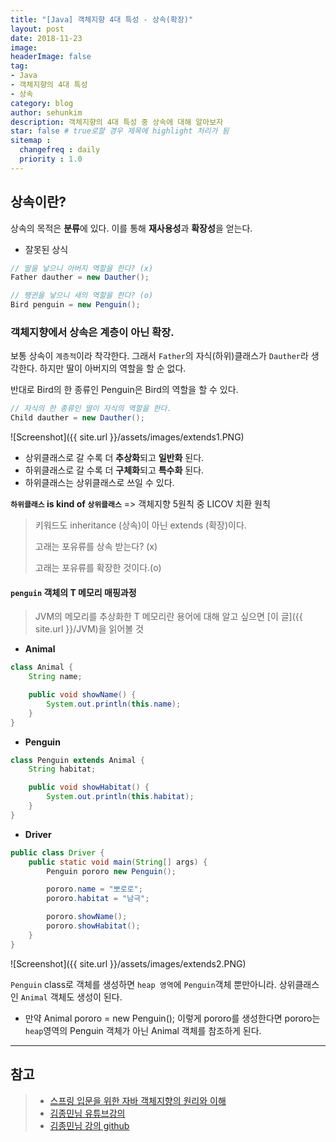 ```yaml
---
title: "[Java] 객체지향 4대 특성 - 상속(확장)"
layout: post
date: 2018-11-23
image:
headerImage: false
tag:
- Java
- 객체지향의 4대 특성
- 상속
category: blog
author: sehunkim
description: 객체지향의 4대 특성 중 상속에 대해 알아보자
star: false # true로할 경우 제목에 highlight 처리가 됨
sitemap :
  changefreq : daily
  priority : 1.0
---
```


## 상속이란?

상속의 목적은 **분류**에 있다. 이를 통해 **재사용성**과 **확장성**을 얻는다.

- 잘못된 상식

```java
// 딸을 낳으니 아버지 역할을 한다? (x)
Father dauther = new Dauther();

// 팽귄을 낳으니 새의 역할을 한다? (o)
Bird penguin = new Penguin();
```
### 객체지향에서 상속은 계층이 아닌 확장.
보통 상속이 `계층적`이라 착각한다. 그래서 ```Father```의 자식(하위)클래스가 ```Dauther```라 생각한다.
하지만 딸이 아버지의 역할을 할 순 없다.

반대로 Bird의 한 종류인 Penguin은 Bird의 역할을 할 수 있다.

```java
// 자식의 한 종류인 딸이 자식의 역할을 한다.
Child dauther = new Dauther();
```

![Screenshot]({{ site.url }}/assets/images/extends1.PNG)
- 상위클래스로 갈 수록 더 **추상화**되고 **일반화** 된다.
- 하위클래스로 갈 수록 더 **구체화**되고 **특수화** 된다.
- 하위클래스는 상위클래스로 쓰일 수 있다.

**`하위클래스` is kind of `상위클래스`**  => 객체지향 5원칙 중 LICOV 치환 원칙
> 키워드도 inheritance (상속)이 아닌 extends (확장)이다.
>
> 고래는 포유류를 상속 받는다? (x)
>
> 고래는 포유류를 확장한 것이다.(o)


#### ```penguin``` 객체의 T 메모리 매핑과정
> JVM의 메모리를 추상화한 T 메모리란 용어에 대해 알고 싶으면 [이 글]({{ site.url }}/JVM)을 읽어볼 것

- **Animal**
```java
class Animal {
    String name;

    public void showName() {
        System.out.println(this.name);
    }
}
```

- **Penguin**
```java
class Penguin extends Animal {
    String habitat;

    public void showHabitat() {
        System.out.println(this.habitat);
    }
}
```

- **Driver**
```java
public class Driver {
    public static void main(String[] args) {
        Penguin pororo new Penguin();

        pororo.name = "뽀로로";
        pororo.habitat = "남극";

        pororo.showName();
        pororo.showHabitat();
    }
}
```

![Screenshot]({{ site.url }}/assets/images/extends2.PNG)

```Penguin``` class로 객체를 생성하면 ```heap 영역```에 ```Penguin```객체 뿐만아니라. 상위클래스인 ```Animal``` 객체도 생성이 된다.
- 만약  Animal pororo = new Penguin(); 이렇게 pororo를 생성한다면 pororo는 `heap`영역의 Penguin 객체가 아닌 Animal 객체를 참조하게 된다.

---
## 참고
> - [스프링 입문을 위한 자바 객체지향의 원리와 이해](http://wikibook.co.kr/java-oop-for-spring/)
> - [김종민님 유튜브강의](https://www.youtube.com/playlist?list=PLhDpFstysKKlKoYLivzTVcJxBlvrOb4rM)
> - [김종민님 강의 github](https://github.com/expert0226/oopinspring)
